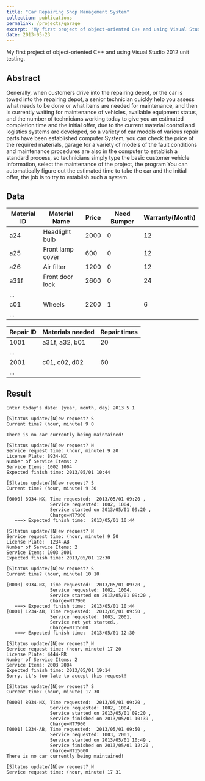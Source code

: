 ```yaml
---
title: "Car Repairing Shop Management System"
collection: publications
permalink: /projects/garage
excerpt: 'My first project of object-oriented C++ and using Visual Studio unit testing.'
date: 2013-05-23
---
```


My first project of object-oriented C++ and using Visual Studio 2012 unit testing.

## Abstract
Generally, when customers drive into the repairing depot, or the car is towed into the repairing depot, a senior technician quickly help you assess what needs to be done or what items are needed for maintenance, and then is currently waiting for maintenance of vehicles, available equipment status, and the number of technicians working today to give you an estimated completion time and the initial offer, due to the current material control and logistics systems are developed, so a variety of car models of various repair parts have been established computer System, you can check the price of the required materials, garage for a variety of models of the fault conditions and maintenance procedures are also in the computer to establish a standard process, so technicians simply type the basic customer vehicle information, select the maintenance of the project, the program You can automatically figure out the estimated time to take the car and the initial offer, the job is to try to establish such a system.  

## Data

| Material ID | Material Name    | Price | Need Bumper | Warranty(Month) |
|-------------|------------------|-------|-------------|-----------------|
| a24         | Headlight bulb   | 2000  | 0           | 12              |
| a25         | Front lamp cover | 600   | 0           | 12              |
| a26         | Air filter       | 1200  | 0           | 12              |
| a31f        | Front door lock  | 2600  | 0           | 24              |
| ...         |                  |       |             |                 |
| c01         | Wheels           | 2200  | 1           | 6               |
| ...         |                  |       |             |                 |

| Repair ID | Materials needed | Repair times |
|-----------|------------------|--------------|
| 1001      | a31f, a32, b01   | 20           |
| ...       |                  |              |
| 2001      | c01, c02, d02    | 60           |
| ...       |                  |              |



## Result
```
Enter today's date: (year, month, day) 2013 5 1

[S]tatus update/[N]ew request? S
Current time? (hour, minute) 9 0

There is no car currently being maintained!

[S]tatus update/[N]ew request? N
Service request time: (hour, minute) 9 20 
License Plate: 8934-NX 
Number of Service Items: 2 
Service Items: 1002 1004
Expected finish time: 2013/05/01 10:44

[S]tatus update/[N]ew request? S
Current time? (hour, minute) 9 30

[0000] 8934-NX, Time requested:  2013/05/01 09:20 ,
                Service requested: 1002, 1004,
                Service started on 2013/05/01 09:20 ,
                Charge=NT7900
   ===> Expected finish time:  2013/05/01 10:44

[S]tatus update/[N]ew request? N
Service request time: (hour, minute) 9 50
License Plate:  1234-AB 
Number of Service Items: 2 
Service Items: 1003 2001
Expected finish time: 2013/05/01 12:30

[S]tatus update/[N]ew request? S
Current time? (hour, minute) 10 10

[0000] 8934-NX, Time requested:  2013/05/01 09:20 ,
                Service requested: 1002, 1004,
                Service started on 2013/05/01 09:20 ,
                Charge=NT7900
   ===> Expected finish time:  2013/05/01 10:44
[0001] 1234-AB, Time requested:  2013/05/01 09:50 ,
                Service requested: 1003, 2001,
                Service not yet started.,
                Charge=NT15600
   ===> Expected finish time:  2013/05/01 12:30

[S]tatus update/[N]ew request? N
Service request time: (hour, minute) 17 20 
License Plate: 4444-RR 
Number of Service Items: 2 
Service Items: 2003 2004
Expected finish time: 2013/05/01 19:14
Sorry, it's too late to accept this request!

[S]tatus update/[N]ew request? S
Current time? (hour, minute) 17 30

[0000] 8934-NX, Time requested:  2013/05/01 09:20 ,
                Service requested: 1002, 1004,
                Service started on 2013/05/01 09:20 ,
                Service finished on 2013/05/01 10:39 ,
                Charge=NT7900
[0001] 1234-AB, Time requested:  2013/05/01 09:50 ,
                Service requested: 1003, 2001,
                Service started on 2013/05/01 10:49 ,
                Service finished on 2013/05/01 12:20 ,
                Charge=NT15600
There is no car currently being maintained!

[S]tatus update/[N]ew request? N
Service request time: (hour, minute) 17 31
```